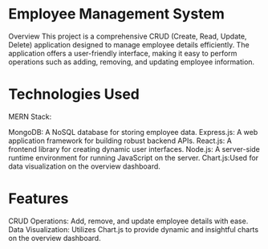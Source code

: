 
# Employee Management System
Overview
This project is a comprehensive CRUD (Create, Read, Update, Delete) application designed to manage employee details efficiently. The application offers a user-friendly interface, making it easy to perform operations such as adding, removing, and updating employee information.

# Technologies Used
MERN Stack:

MongoDB: A NoSQL database for storing employee data.
Express.js: A web application framework for building robust backend APIs.
React.js: A frontend library for creating dynamic user interfaces.
Node.js: A server-side runtime environment for running JavaScript on the server.
Chart.js:Used for data visualization on the overview dashboard.

# Features
CRUD Operations:
Add, remove, and update employee details with ease.
Data Visualization:
Utilizes Chart.js to provide dynamic and insightful charts on the overview dashboard.
